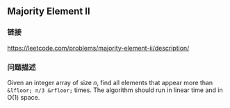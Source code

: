## Majority Element II  
### 链接  
https://leetcode.com/problems/majority-element-ii/description/  
### 问题描述
Given an integer array of size *n*, find all elements that appear more than `&lfloor; n/3 &rfloor;` times. The algorithm should run in linear time and in O(1) space.
